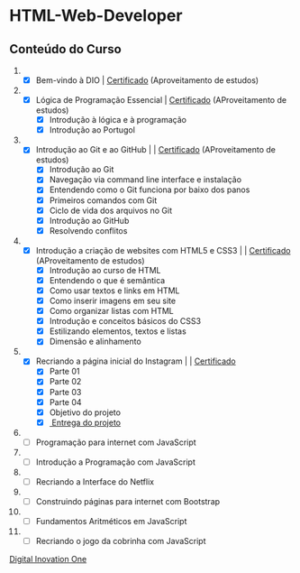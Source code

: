 # HTML-Web-Developer

## Conteúdo do Curso
  
1. - [x] Bem-vindo à DIO | <a href="https://certificates.digitalinnovation.one/FC383395">Certificado</a> (Aproveitamento de estudos)
2. - [x] Lógica de Programação Essencial | <a href="https://certificates.digitalinnovation.one/E652CC53">Certificado</a> (AProveitamento de estudos)
     - [x] Introdução à lógica e à programação
     - [x] Introdução ao Portugol
3. - [x] Introdução ao Git e ao GitHub | | <a href="https://certificates.digitalinnovation.one/FDDB10F1">Certificado</a> (AProveitamento de estudos)
     - [x] Introdução ao Git
     - [x] Navegação via command line interface e instalação
     - [x] Entendendo como o Git funciona por baixo dos panos
     - [x] Primeiros comandos com Git
     - [x] Ciclo de vida dos arquivos no Git
     - [x] Introdução ao GitHub
     - [x] Resolvendo conflitos
4. - [x] Introdução a criação de websites com HTML5 e CSS3 | | <a href="https://certificates.digitalinnovation.one/31BC49E0">Certificado</a> (AProveitamento de estudos)
     - [x] Introdução ao curso de HTML
     - [x]  Entendendo o que é semântica
     - [x]  Como usar textos e links em HTML
     - [x]  Como inserir imagens em seu site
     - [x]  Como organizar listas com HTML
     - [x]  Introdução e conceitos básicos do CSS3
     - [x]  Estilizando elementos, textos e listas
     - [x]  Dimensão e alinhamento
5. - [x] Recriando a página inicial do Instagram | | <a href="https://certificates.digitalinnovation.one/F23C996B"> Certificado </a> 
     - [x] Parte 01
     - [x] Parte 02
     - [x] Parte 03
     - [x] Parte 04
     - [x] Objetivo do projeto
     - [x] <a href="https://github.com/marcossouz/HTML-Web-Developer/tree/main/instagram"> Entrega do projeto </a>
6. - [ ] Programação para internet com JavaScript
7. - [ ] Introdução a Programação com JavaScript
8. - [ ] Recriando a Interface do Netflix
9. - [ ] Construindo páginas para internet com Bootstrap
10. - [ ] Fundamentos Aritméticos em JavaScript
11. - [ ] Recriando o jogo da cobrinha com JavaScript

<a href="https://web.digitalinnovation.one/track/html-web-developer?tab=path">Digital Inovation One</a>
